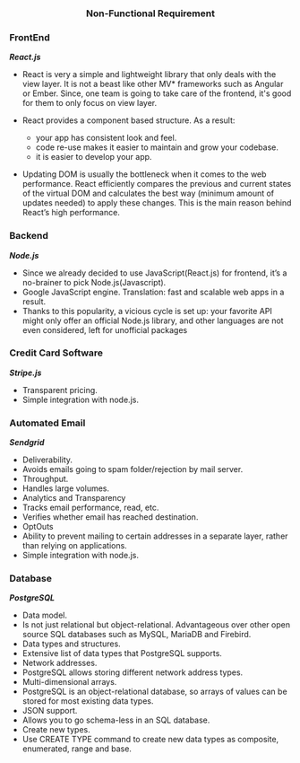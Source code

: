 <center><h3><b>Non-Functional Requirement</b></h3></center>

### FrontEnd 
***React.js***   
- React is very a simple and lightweight library that only deals with the view layer. It is not a beast like other MV* frameworks such as Angular or Ember. Since, one team is going to take care of the frontend, it's good for them to only focus on view layer. 

- React provides a component based structure. As a result:
    - your app has consistent look and feel.
    - code re-use makes it easier to maintain and grow your codebase.
    - it is easier to develop your app.

- Updating DOM is usually the bottleneck when it comes to the web performance. React efficiently compares the previous and current states of the virtual DOM and calculates the best way (minimum amount of updates needed) to apply these changes. This is the main reason behind React’s high performance.


### Backend 
***Node.js***

- Since we already decided to use JavaScript(React.js) for frontend, it’s a no-brainer to pick Node.js(Javascript).
- Google JavaScript engine. Translation: fast and scalable web apps in a result.
- Thanks to this popularity, a vicious cycle is set up: your favorite API might only offer an official Node.js library, and other languages are not even considered, left for unofficial packages 


### Credit Card Software 
***Stripe.js*** 
- Transparent pricing. 
- Simple integration with node.js.

### Automated Email 
***Sendgrid***

- Deliverability. 
- Avoids emails going to spam folder/rejection by mail server.  
- Throughput. 
- Handles large volumes. 
- Analytics and Transparency 
- Tracks email performance, read, etc. 
- Verifies whether email has reached destination. 
- OptOuts 
- Ability to prevent mailing to certain addresses in a separate layer, rather than relying on applications. 
- Simple integration with node.js. 

### Database 
***PostgreSQL***

- Data model. 
- Is not just relational but object-relational. Advantageous over other open source SQL databases such as MySQL, MariaDB and Firebird. 
- Data types and structures. 
- Extensive list of data types that PostgreSQL supports. 
- Network addresses. 
- PostgreSQL allows storing different network address types. 
- Multi-dimensional arrays. 
- PostgreSQL is an object-relational database, so arrays of values can be stored for most existing data types. 
- JSON support. 
- Allows you to go schema-less in an SQL database. 
- Create new types. 
- Use CREATE TYPE command to create new data types as composite, enumerated, range and base. 